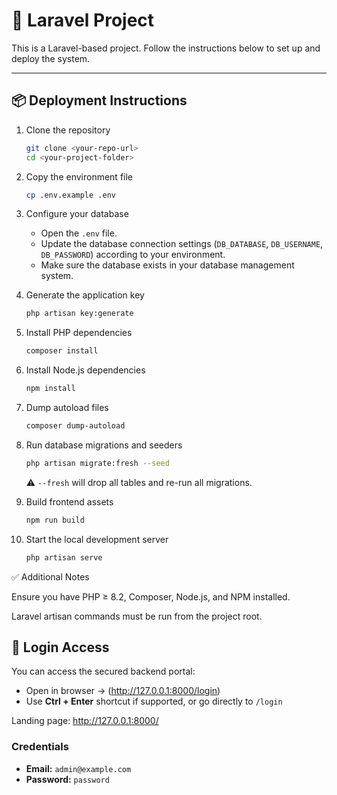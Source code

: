# 🚀 Laravel Project

This is a Laravel-based project. Follow the instructions below to set up and deploy the system.

---

## 📦 Deployment Instructions

1. Clone the repository

   ```bash
   git clone <your-repo-url>
   cd <your-project-folder>
   ```

2. Copy the environment file

   ```bash
   cp .env.example .env
   ```

3. Configure your database

   - Open the `.env` file.
   - Update the database connection settings (`DB_DATABASE`, `DB_USERNAME`, `DB_PASSWORD`) according to your environment.
   - Make sure the database exists in your database management system.

4. Generate the application key

   ```bash
   php artisan key:generate
   ```

5. Install PHP dependencies

   ```bash
   composer install
   ```

6. Install Node.js dependencies

   ```bash
   npm install
   ```

7. Dump autoload files

   ```bash
   composer dump-autoload
   ```

8. Run database migrations and seeders

   ```bash
   php artisan migrate:fresh --seed
   ```

   ⚠️ `--fresh` will drop all tables and re-run all migrations.

9. Build frontend assets

   ```bash
   npm run build
   ```

10. Start the local development server

    ```bash
    php artisan serve
    ```
✅ Additional Notes

Ensure you have PHP ≥ 8.2, Composer, Node.js, and NPM installed.

Laravel artisan commands must be run from the project root.

## 🔐 Login Access

You can access the secured backend portal:

- Open in browser → (http://127.0.0.1:8000/login) 
- Use **Ctrl + Enter** shortcut if supported, or go directly to `/login`

Landing page: http://127.0.0.1:8000/

### Credentials

- **Email:** `admin@example.com`  
- **Password:** `password`
